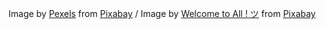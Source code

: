 Image by <a href="https://pixabay.com/users/pexels-2286921/?utm_source=link-attribution&utm_medium=referral&utm_campaign=image&utm_content=1868624">Pexels</a> from <a href="https://pixabay.com//?utm_source=link-attribution&utm_medium=referral&utm_campaign=image&utm_content=1868624">Pixabay</a> / Image by <a href="https://pixabay.com/users/janeb13-725943/?utm_source=link-attribution&utm_medium=referral&utm_campaign=image&utm_content=931461">Welcome to All ! ツ</a> from <a href="https://pixabay.com//?utm_source=link-attribution&utm_medium=referral&utm_campaign=image&utm_content=931461">Pixabay</a>